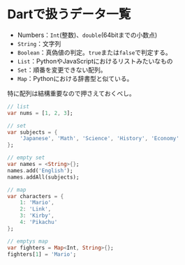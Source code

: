# Dartで扱うデータ一覧

* Numbers：`Int`(整数)、`double`(64bitまでの小数点)
* `String`：文字列
* `Boolean`：真偽値の判定。`true`または`false`で判定する。
* `List`：PythonやJavaScriptにおけるリストみたいなもの
* `Set`：順番を変更できない配列。
* `Map`：Pythonにおける辞書型と似ている。

特に配列は結構重要なので押さえておくべし。

```dart
// list
var nums = [1, 2, 3];

// set
var subjects = {
    'Japanese', 'Math', 'Science', 'History', 'Economy'
};

// empty set
var names = <String>{};
names.add('English');
names.addAll(subjects);

// map
var characters = {
    1: 'Mario',
    2: 'Link',
    3: 'Kirby',
    4: 'Pikachu'
};

// emptys map
var fighters = Map<Int, String>{};
fighters[1] = 'Mario';
```